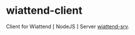 # wiattend-client
Client for Wiattend [ NodeJS ] Server [wiattend-srv](https://github.com/abobija/wiattend-srv).
